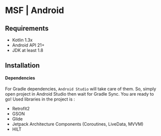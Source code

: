 # MSF | Android

## Requirements
- Kotlin 1.3x
- Android API 21+
- JDK at least 1.8

## Installation

#### Dependencies
For Gradle dependencies, `Android Studio` will take care of them. So, simply open project in Android Studio then wait
for Gradle Sync. You are ready to go! Used libraries in the project is :  

- Retrofit2  
- GSON  
- Glide  
- Jetpack Architecture Components (Coroutines, LiveData, MVVM)  
- HILT  
